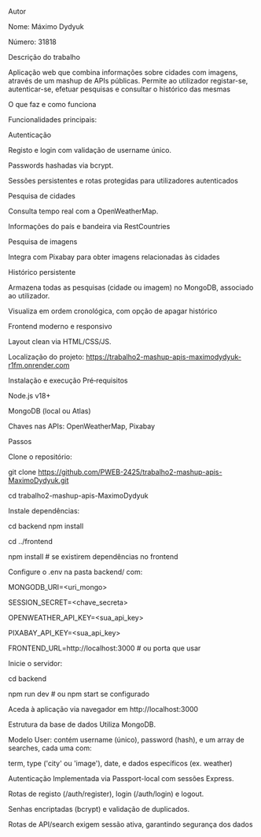 Autor

Nome: Máximo Dydyuk

Número: 31818 


Descrição do trabalho

Aplicação web que combina informações sobre cidades com imagens, através de um mashup de APIs públicas. Permite ao utilizador registar-se, autenticar-se, efetuar pesquisas e consultar o histórico das mesmas 


O que faz e como funciona

Funcionalidades principais:

Autenticação

Registo e login com validação de username único.

Passwords hashadas via bcrypt.

Sessões persistentes e rotas protegidas para utilizadores autenticados 

Pesquisa de cidades

Consulta tempo real com a OpenWeatherMap.

Informações do país e bandeira via RestCountries 

Pesquisa de imagens

Integra com Pixabay para obter imagens relacionadas às cidades 


Histórico persistente

Armazena todas as pesquisas (cidade ou imagem) no MongoDB, associado ao utilizador.

Visualiza em ordem cronológica, com opção de apagar histórico 

Frontend moderno e responsivo

Layout clean via HTML/CSS/JS.

Localização do projeto: https://trabalho2-mashup-apis-maximodydyuk-r1fm.onrender.com

 Instalação e execução
Pré‑requisitos

Node.js v18+

MongoDB (local ou Atlas)

Chaves nas APIs: OpenWeatherMap, Pixabay 

Passos

Clone o repositório:

git clone https://github.com/PWEB-2425/trabalho2-mashup-apis-MaximoDydyuk.git

cd trabalho2-mashup-apis-MaximoDydyuk

Instale dependências:

cd backend
npm install

cd ../frontend

npm install   # se existirem dependências no frontend

Configure o .env na pasta backend/ com:


MONGODB_URI=<uri_mongo>

SESSION_SECRET=<chave_secreta>

OPENWEATHER_API_KEY=<sua_api_key>

PIXABAY_API_KEY=<sua_api_key>

FRONTEND_URL=http://localhost:3000   # ou porta que usar

Inicie o servidor:

cd backend

npm run dev   # ou npm start se configurado

Aceda à aplicação via navegador em http://localhost:3000 



Estrutura da base de dados
Utiliza MongoDB.

Modelo User: contém username (único), password (hash), e um array de searches, cada uma com:

term, type ('city' ou 'image'), date, e dados específicos (ex. weather) 


Autenticação
Implementada via Passport-local com sessões Express.

Rotas de registo (/auth/register), login (/auth/login) e logout.

Senhas encriptadas (bcrypt) e validação de duplicados.

Rotas de API/search exigem sessão ativa, garantindo segurança dos dados 
